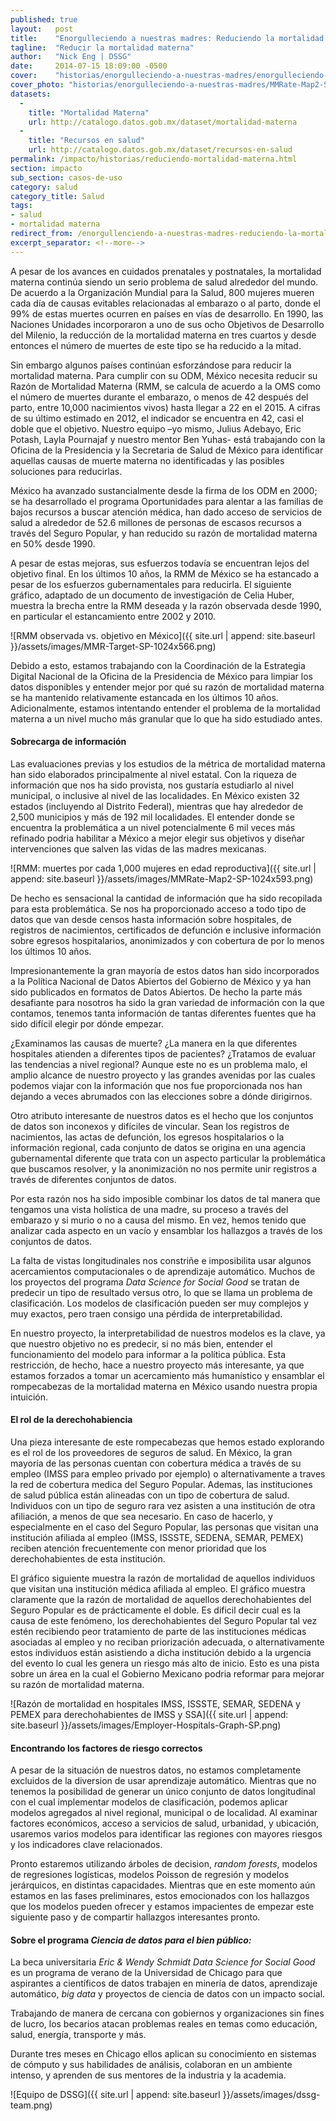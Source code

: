 ```yaml
---
published: true
layout:   post
title:    "Enorgulleciendo a nuestras madres: Reduciendo la mortalidad materna en México"
tagline:  "Reducir la mortalidad materna"
author:   "Nick Eng | DSSG"
date:     2014-07-15 18:09:00 -0500
cover:    "historias/enorgulleciendo-a-nuestras-madres/enorgulleciendo-a-nuestras-madres-cover.jpg"
cover_photo: "historias/enorgulleciendo-a-nuestras-madres/MMRate-Map2-SP-copy-1280x400.png"
datasets:
  -
    title: "Mortalidad Materna"
    url: http://catalogo.datos.gob.mx/dataset/mortalidad-materna
  -
    title: "Recursos en salud"
    url: http://catalogo.datos.gob.mx/dataset/recursos-en-salud
permalink: /impacto/historias/reduciendo-mortalidad-materna.html
section: impacto
sub_section: casos-de-uso
category: salud
category_title: Salud
tags:
- salud
- mortalidad materna
redirect_from: /enorgullenciendo-a-nuestras-madres-reduciendo-la-mortalidad-materna-en-mexico/
excerpt_separator: <!--more-->
---
```


A pesar de los avances en cuidados prenatales y postnatales, la mortalidad materna continúa siendo un serio problema de salud alrededor del mundo. De acuerdo a la Organización Mundial para la Salud, 800 mujeres mueren cada día de causas evitables relacionadas al embarazo o al parto, donde el 99% de estas muertes ocurren en países en vías de desarrollo. En 1990, las Naciones Unidades incorporaron a uno de sus ocho Objetivos de Desarrollo del Milenio, la reducción de la mortalidad materna en tres cuartos y desde entonces el número de muertes de este tipo se ha reducido a la mitad.

<!--more-->

Sin embargo algunos países continúan esforzándose para reducir la mortalidad materna. Para cumplir con su ODM, México necesita reducir su Razón de Mortalidad Materna (RMM, se calcula de acuerdo a la OMS como el número de muertes durante el embarazo, o menos de 42 después del parto, entre 10,000 nacimientos vivos) hasta llegar a 22 en el 2015. A cifras de su último estimado en 2012, el indicador se encuentra en 42, casi el doble que el objetivo. Nuestro equipo –yo mismo, Julius Adebayo, Eric Potash, Layla Pournajaf y nuestro mentor Ben Yuhas- está trabajando con la Oficina de la Presidencia y la Secretaria de Salud de México para identificar aquellas causas de muerte materna no identificadas y las posibles soluciones para reducirlas.

México ha avanzado sustancialmente desde la firma de los ODM en 2000; se ha desarrollado el programa Oportunidades para alentar a las familias de bajos recursos a buscar atención médica, han dado acceso de servicios de salud a alrededor de 52.6 millones de personas de escasos recursos a través del Seguro Popular, y han reducido su razón de mortalidad materna en 50% desde 1990.

A pesar de estas mejoras, sus esfuerzos todavía se encuentran lejos del objetivo final. En los últimos 10 años, la RMM de México se ha estancado a pesar de los esfuerzos gubernamentales para reducirla. El siguiente gráfico, adaptado de un documento de investigación de Celia Huber, muestra la brecha entre la RMM deseada y la razón observada desde 1990, en particular el estancamiento entre 2002 y 2010.

![RMM observada vs. objetivo en México]({{ site.url | append: site.baseurl }}/assets/images/MMR-Target-SP-1024x566.png)

Debido a esto, estamos trabajando con la Coordinación de la Estrategia Digital Nacional de la Oficina de la Presidencia de México para limpiar los datos disponibles y entender mejor por qué su razón de mortalidad materna se ha mantenido relativamente estancada en los últimos 10 años. Adicionalmente, estamos intentando entender el problema de la mortalidad materna a un nivel mucho más granular que lo que ha sido estudiado antes.

#### Sobrecarga de información

Las evaluaciones previas y los estudios de la métrica de mortalidad materna han sido elaborados principalmente al nivel estatal. Con la riqueza de información que nos ha sido provista, nos gustaría estudiarlo al nivel municipal, o inclusive al nivel de las localidades. En México existen 32 estados (incluyendo al Distrito Federal), mientras que hay alrededor de 2,500 municipios y más de 192 mil localidades. El entender donde se encuentra la problemática a un nivel potencialmente 6 mil veces más refinado podria habilitar a México a mejor elegir sus objetivos y diseñar intervenciones que salven las vidas de las madres mexicanas.

![RMM: muertes por cada 1,000 mujeres en edad reproductiva]({{ site.url | append: site.baseurl }}/assets/images/MMRate-Map2-SP-1024x593.png)

De hecho es sensacional la cantidad de información que ha sido recopilada para esta problemática. Se nos ha proporcionado acceso a todo tipo de datos que van desde censos hasta información sobre hospitales, de registros de nacimientos, certificados de defunción e inclusive información sobre egresos hospitalarios, anonimizados y con cobertura de por lo menos los últimos 10 años.

Impresionantemente la gran mayoría de estos datos han sido incorporados a la Política Nacional de Datos Abiertos del Gobierno de México y ya han sido publicados en formatos de Datos Abiertos. De hecho la parte más desafiante para nosotros ha sido la gran variedad de información con la que contamos, tenemos tanta información de tantas diferentes fuentes que ha sido difícil elegir por dónde empezar.

¿Examinamos las causas de muerte? ¿La manera en la que diferentes hospitales atienden a diferentes tipos de pacientes? ¿Tratamos de evaluar las tendencias a nivel regional? Aunque este no es un problema malo, el amplio alcance de nuestro proyecto y las grandes avenidas por las cuales podemos viajar con la información que nos fue proporcionada nos han dejando a veces abrumados con las elecciones sobre a dónde dirigirnos.

Otro atributo interesante de nuestros datos es el hecho que los conjuntos de datos son inconexos y difíciles de vincular. Sean los registros de nacimientos, las actas de defunción, los egresos hospitalarios o la información regional, cada conjunto de datos se origina en una agencia gubernamental diferente que trata con un aspecto particular la problemática que buscamos resolver, y la anonimización no nos permite unir registros a través de diferentes conjuntos de datos.

Por esta razón nos ha sido imposible combinar los datos de tal manera que tengamos una vista holística de una madre, su proceso a través del embarazo y si murio o no a causa del mismo. En vez, hemos tenido que analizar cada aspecto en un vacío y ensamblar los hallazgos a través de los conjuntos de datos.

La falta de vistas longitudinales nos constriñe e imposibilita usar algunos acercamientos computacionales o de aprendizaje automático. Muchos de los proyectos del programa *Data Science for Social Good* se tratan de predecir un tipo de resultado versus otro, lo que se llama un problema de clasificación. Los modelos de clasificación pueden ser muy complejos y muy exactos, pero traen consigo una pérdida de interpretabilidad.

En nuestro proyecto, la interpretabilidad de nuestros modelos es la clave, ya que nuestro objetivo no es predecir, si no más bien, entender el funcionamiento del modelo para informar a la política pública. Esta restricción, de hecho, hace a nuestro proyecto más interesante, ya que estamos forzados a tomar un acercamiento más humanístico y ensamblar el rompecabezas de la mortalidad materna en México usando nuestra propia intuición.

#### El rol de la derechohabiencia

Una pieza interesante de este rompecabezas que hemos estado explorando es el rol de los proveedores de seguros de salud. En México, la gran mayoría de las personas cuentan con cobertura médica a través de su empleo (IMSS para empleo privado por ejemplo) o alternativamente a traves la red de cobertura medica del Seguro Popular. Ademas, las instituciones de salud pública están alineadas con un tipo de cobertura de salud. Individuos con un tipo de seguro rara vez asisten a una institución de otra afiliación, a menos de que sea necesario. En caso de hacerlo, y especialmente en el caso del Seguro Popular, las personas que visitan una institución afiliada al empleo (IMSS, ISSSTE, SEDENA, SEMAR, PEMEX) reciben atención frecuentemente con menor prioridad que los derechohabientes de esta institución.

El gráfico siguiente muestra la razón de mortalidad de aquellos individuos que visitan una institución médica afiliada al empleo. El gráfico muestra claramente que la razón de mortalidad de aquellos derechohabientes del Seguro Popular es de prácticamente el doble. Es dificil decir cual es la causa de este fenómeno, los derechohabientes del Seguro Popular tal vez estén recibiendo peor tratamiento de parte de las instituciones médicas asociadas al empleo y no reciban priorización adecuada, o alternativamente estos individuos están asistiendo a dicha institución debido a la urgencia del evento lo cual les genera un riesgo más alto de inicio. Esto es una pista sobre un área en la cual el Gobierno Mexicano podria reformar para mejorar su razón de mortalidad materna.

![Razón de mortalidad en hospitales IMSS, ISSSTE, SEMAR, SEDENA y PEMEX
para derechohabientes de IMSS y SSA]({{ site.url | append: site.baseurl }}/assets/images/Employer-Hospitals-Graph-SP.png)

#### Encontrando los factores de riesgo correctos

A pesar de la situación de nuestros datos, no estamos completamente excluidos de la diversion de usar aprendizaje automático. Mientras que no tenemos la posibilidad de generar un único conjunto de datos longitudinal con el cual implementar modelos de clasificación, podemos aplicar modelos agregados al nivel regional, municipal o de localidad. Al examinar factores económicos, acceso a servicios de salud, urbanidad, y ubicación, usaremos varios modelos para identificar las regiones con mayores riesgos y los indicadores clave relacionados.

Pronto estaremos utilizando árboles de decision, *random forests*, modelos de regresiones logísticas, modelos Poisson de regresión y modelos jerárquicos, en distintas capacidades. Mientras que en este momento aún estamos en las fases preliminares, estos emocionados con los hallazgos que los modelos pueden ofrecer y estamos impacientes de empezar este siguiente paso y de compartir hallazgos interesantes pronto.

#### Sobre el programa _Ciencia de datos para el bien público:_

La beca universitaria *Eric & Wendy Schmidt Data Science for Social Good* es un programa de verano de la Universidad de Chicago para que aspirantes a científicos de datos trabajen en minería de datos, aprendizaje automático, *big data* y proyectos de ciencia de datos con un impacto social.

Trabajando de manera de cercana con gobiernos y organizaciones sin fines de lucro, los becarios atacan problemas reales en temas como educación, salud, energía, transporte y más.

Durante tres meses en Chicago ellos aplican su conocimiento en sistemas de cómputo y sus habilidades de análisis, colaboran en un ambiente intenso, y aprenden de sus mentores de la industria y la academia.


![Equipo de DSSG]({{ site.url | append: site.baseurl }}/assets/images/dssg-team.png)
